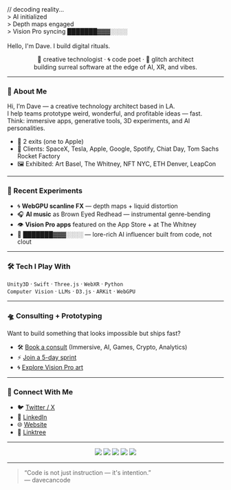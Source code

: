 <!-- README.md for davecancode -->

<div>
  // decoding reality... <br />
  > AI initialized <br />
  > Depth maps engaged  <br />
  > Vision Pro syncing ███████▓▓▓░░░░ <br />
  <br />
  Hello, I'm Dave. I build digital rituals. <br />
</div>

<div align="center">
  
  
  🧠 creative technologist · 🌀 code poet · 🧩 glitch architect  
  building surreal software at the edge of AI, XR, and vibes.

</div>

---

### 👋 About Me

Hi, I’m Dave — a creative technology architect based in LA.  
I help teams prototype weird, wonderful, and profitable ideas — fast.  
Think: immersive apps, generative tools, 3D experiments, and AI personalities.

- 💼 2 exits (one to Apple)
- 🎯 Clients: SpaceX, Tesla, Apple, Google, Spotify, Chiat Day, Tom Sachs Rocket Factory
- 🖼 Exhibited: Art Basel, The Whitney, NFT NYC, ETH Denver, LeapCon

---

### 🧪 Recent Experiments

- 🌀 **WebGPU scanline FX** — depth maps + liquid distortion  
- 🎧 **AI music** as Brown Eyed Redhead — instrumental genre-bending  
- 👁 **Vision Pro apps** featured on the App Store + at The Whitney  
- 🤖 **███████▓▓▓░░░░** — lore-rich AI influencer built from code, not clout  

---

### 🛠 Tech I Play With

`Unity3D` · `Swift` · `Three.js` · `WebXR` · `Python`  
`Computer Vision` · `LLMs` · `D3.js` · `ARKit` · `WebGPU`

---

### 🛸 Consulting + Prototyping

Want to build something that looks impossible but ships fast?

- 🛠 [Book a consult](https://kit.davecancode.com/solutions) (Immersive, AI, Games, Crypto, Analytics)
- ⚡ [Join a 5-day sprint](https://kit.davecancode.com/five-day-workshop)
- 🌀 [Explore Vision Pro art](https://apps.apple.com/us/app/spaces-explore-immersive-art/id6472191013)

---

### 🧿 Connect With Me

- 🐦 [Twitter / X](https://x.com/davecancode)  
- 💼 [LinkedIn](https://www.linkedin.com/in/davecancode/)  
- 🌐 [Website](https://davecancode.com)  
- 🧠 [Linktree](https://linktr.ee/davecancode)

---

<p align="center">
  <img src="https://img.shields.io/badge/Unity3D-black?logo=unity&logoColor=white" />
  <img src="https://img.shields.io/badge/Swift-orange?logo=swift&logoColor=white" />
  <img src="https://img.shields.io/badge/Three.js-000?logo=three.js&logoColor=white" />
  <img src="https://img.shields.io/badge/AI%20powered-6e40c9?logo=openai&logoColor=white" />
  <img src="https://img.shields.io/badge/Vision_Pro-ready-blueviolet" />
</p>

---

> “Code is not just instruction — it's intention.”  
> — davecancode




<!-- previously on dave can code...
```
________  ________  ___      ___ _______      
|\   ___ \|\   __  \|\  \    /  /|\  ___ \       .   *    .        .        .   *    ..  ..   .   .  
\ \  \_|\ \ \  \|\  \ \  \  /  / | \   __/|       .    *   .      .        .            *.  .        . 
 \ \  \ \\ \ \   __  \ \  \/  / / \ \  \_|/__      . *   .     *      *        *    .     ..  .     . 
  \ \  \_\\ \ \  \ \  \ \    / /   \ \  \_|\ \     *   *    .  *      .        .  *   .  .  .   .
   \ \_______\ \__\ \__\ \__/ /     \ \_______\        ..    *    .      *  .  ..  *  .  .   .    .   
    \|_______|\|__|\|__|\|__|/       \|_______|      *    *            .      *   * .. ....  .  .  
                                               
                                               
                                               
 ________  ________  ________                  
|\   ____\|\   __  \|\   ___  \         .  *     *    *            .      *   *. .   . .       .     
\ \  \___|\ \  \|\  \ \  \\ \  \        *   *        ..    *    .      *  .  ..  * .  .      .
 \ \  \    \ \   __  \ \  \\ \  \        .        *    .  *      .        .  *   .    .     . 
  \ \  \____\ \  \ \  \ \  \\ \  \        .      .     *      *        *    .   .   .    .
   \ \_______\ \__\ \__\ \__\\ \__\         .     .      .        .            *  . .   .     .
    \|_______|\|__|\|__|\|__| \|__|           *    .        .        .   *    ..  .   .      .
                                               
                                               
                                               
 ________  ________  ________  _______         
|\   ____\|\   __  \|\   ___ \|\  ___ \     .    .    *    .  *      .        .  *   .   .     .  
\ \  \___|\ \  \|\  \ \  \_|\ \ \   __/|      .      .      .        .            * .  .    
 \ \  \    \ \  \\\  \ \  \ \\ \ \  \_|/__      *    .     *      *        *    . .   .     .  
  \ \  \____\ \  \\\  \ \  \_\\ \ \  \_|\ \      .       ..    *    .      *  .  ..  *.       .  
   \ \_______\ \_______\ \_______\ \_______\    .     *    *            .      *   *.    . 
    \|_______|\|_______|\|_______|\|_______|     *    .        .        .   *    ..   .    .   
```    
    

[![stats](https://github-readme-stats.vercel.app/api?username=longda&show_icons=true&theme=radical)](https://github.com/anuraghazra/github-readme-stats)
-->

<!--
### Hi there 👋


**longda/longda** is a ✨ _special_ ✨ repository because its `README.md` (this file) appears on your GitHub profile.

Here are some ideas to get you started:

- 🔭 I’m currently working on ...
- 🌱 I’m currently learning ...
- 👯 I’m looking to collaborate on ...
- 🤔 I’m looking for help with ...
- 💬 Ask me about ...
- 📫 How to reach me: ...
- 😄 Pronouns: ...
- ⚡ Fun fact: ...
-->
